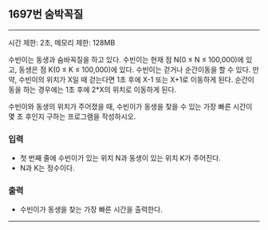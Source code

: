 ## 1697번 숨박꼭질

---

시간 제한: 2초, 메모리 제한: 128MB

수빈이는 동생과 숨바꼭질을 하고 있다. 수빈이는 현재 점 N(0 ≤ N ≤ 100,000)에 있고, 동생은 점 K(0 ≤ K ≤ 100,000)에 있다. 수빈이는 걷거나 순간이동을 할 수 있다. 만약, 수빈이의 위치가 X일 때 걷는다면 1초 후에 X-1 또는 X+1로 이동하게 된다. 순간이동을 하는 경우에는 1초 후에 2*X의 위치로 이동하게 된다.

수빈이와 동생의 위치가 주어졌을 때, 수빈이가 동생을 찾을 수 있는 가장 빠른 시간이 몇 초 후인지 구하는 프로그램을 작성하시오.

### 입력

- 첫 번째 줄에 수빈이가 있는 위치 N과 동생이 있는 위치 K가 주어진다. 
- N과 K는 정수이다.


### 출력

- 수빈이가 동생을 찾는 가장 빠른 시간을 출력한다.

---


